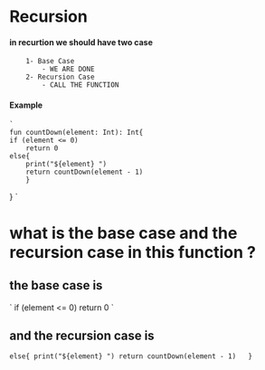 # Recursion 
#### in recurtion we should have two case 
        1- Base Case 
            - WE ARE DONE 
        2- Recursion Case 
            - CALL THE FUNCTION 
#### Example
    `
    fun countDown(element: Int): Int{
    if (element <= 0) 
        return 0
    else{
        print("${element} ")
        return countDown(element - 1)  
        }
}
`
# what is the base case and the recursion case in this function ? 
<h2>the base case is</h2>
`
if (element <= 0) 
return 0
`

 <h2>and the recursion case is</h2>

`
else{
print("${element} ")
return countDown(element - 1)  
}
`